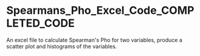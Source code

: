# Spearmans_Pho_Excel_Code_COMPLETED_CODE
An excel file to calculate Spearman's Pho for two variables, produce a scatter plot and histograms of the variables.
